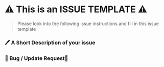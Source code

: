 # :warning: This is an ISSUE TEMPLATE :warning:

> Please look into the following issue instructions and fill in this issue template


### :pen: A Short Description of your issue


### :bug: Bug / Update Request:stars:


